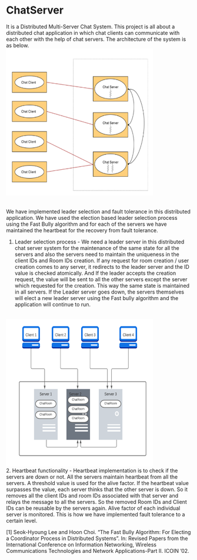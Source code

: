 # ChatServer
It is a Distributed Multi-Server Chat System.
This project is all about a distributed chat application in which chat clients can communicate with each other with the help of chat servers. The architecture of the system is as below.
<br/>
<img src="chat-server-architecture.png" width="400" height="400" />


<br/>
We have implemented leader selection and fault tolerance in this distributed application. We have used the election based leader selection process using the Fast Bully algorithm and for each of the servers we have maintained the heartbeat for the recovery from fault tolerance.

1. Leader selection process - We need a leader server in this distributed chat server system for the maintenance of the same state for all the servers and also the servers need to maintain the uniqueness in the client IDs and Room IDs creation. If any request for room creation / user creation comes to any server, it redirects to the leader server and the ID value is checked atomically. And If the leader accepts the creation request, the value will be sent to all the other servers except the server which requested for the creation. This way the same state is maintained in all servers. If the Leader server goes down, the servers themselves will elect a new leader server using the Fast bully algorithm and the application will continue to run.
<br/>
<img src="leaderelection.png" width="400" height="400" />


<br/>
2. Heartbeat functionality - Heartbeat implementation is to check if the servers are down or not. All the servers maintain heartbeat from all the servers. A threshold value is used for the alive factor. If the heartbeat value surpasses the value, each server thinks that the other server is down. So it removes all the client IDs and room IDs associated with that server and relays the message to all the servers. So the removed Room IDs and Client IDs can be reusable by the servers again. Alive factor of each individual server is monitored. This is how we have implemented fault tolerance to a certain level.


[1] Seok-Hyoung Lee and Hoon Choi. “The Fast Bully Algorithm: For Electing a Coordinator Process in Distributed Systems”. In: Revised Papers from the International Conference on Information Networking, Wireless Communications Technologies and Network Applications-Part II. ICOIN ’02.
